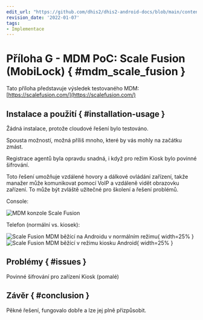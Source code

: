 ```yaml
---
edit_url: "https://github.com/dhis2/dhis2-android-docs/blob/main/content/mdm/A-g-scalefusion.md"
revision_date: '2022-01-07'
tags:
- Implementace
---
```


# Příloha G - MDM PoC: Scale Fusion (MobiLock) { #mdm_scale_fusion }

Tato příloha představuje výsledek testovaného MDM: [https://scalefusion.com/](https://scalefusion.com/)


## Instalace a použití  { #installation-usage } 

Žádná instalace, protože cloudové řešení bylo testováno.

Spousta možností, možná příliš mnoho, které by vás mohly na začátku zmást.

Registrace agentů byla opravdu snadná, i když pro režim Kiosk bylo povinné šifrování.

Toto řešení umožňuje vzdálené hovory a dálkové ovládání zařízení, takže manažer může komunikovat pomocí VoIP a vzdáleně vidět obrazovku zařízení. To může být zvláště užitečné pro školení a řešení problémů.

Console:

![MDM konzole Scale Fusion](resources/images/mdm-image8.png)


Telefon (normální vs. kiosek):

![Scale Fusion MDM běžící na Androidu v normálním režimu](resources/images/mdm-image13.png){ width=25% } ![Scale Fusion MDM běžící v režimu kiosku Android](resources/images/mdm-image4.png){ width=25% }


## Problémy  { #issues } 

Povinné šifrování pro zařízení Kiosk (pomalé)


## Závěr { #conclusion } 

Pěkné řešení, fungovalo dobře a lze jej plně přizpůsobit.

